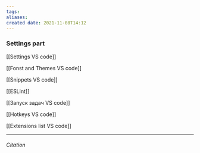 ```yaml
---
tags: 
aliases: 
created date: 2021-11-08T14:12
---
```


### Settings part

[[Settings VS code]]

[[Fonst and Themes VS code]]

[[Snippets VS code]]

[[ESLint]]

[[Запуск задач VS code]]

[[Hotkeys VS code]]

[[Extensions list VS code]]


---
###### Citation
